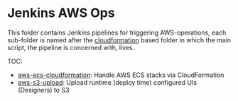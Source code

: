 # Jenkins AWS Ops
This folder contains Jenkins pipelines for triggering AWS-operations, each sub-folder is named
after the [cloudformation](../cloudformation) based folder in which the main script, the pipeline is concerned with, lives. 

TOC:

* [aws-ecs-cloudformation](servicesetup/README.md): Handle AWS ECS stacks via CloudFormation
* [aws-s3-upload](storage/README.md): Upload runtime (deploy time) configured UIs (Designers) to S3
